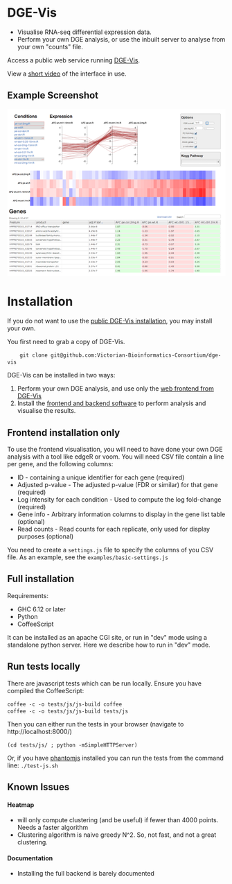 # DGE-Vis

* Visualise RNA-seq differential expression data.
* Perform your own DGE analysis, or use the inbuilt server to analyse from your own "counts" file.

Access a public web service running [DGE-Vis](http://www.vicbioinformatics.com/software.dge-vis.shtml).

View a [short video](https://www.youtube.com/watch?v=ucucQ_LtZ1g) of the interface in use.

## Example Screenshot

![DGE-Vis screenshot](screenshot-2.png)

# Installation

If you do not want to use the [public DGE-Vis installation](http://www.vicbioinformatics.com/software.dge-vis.shtml), you may install your own.

You first need to grab a copy of DGE-Vis.

        git clone git@github.com:Victorian-Bioinformatics-Consortium/dge-vis

DGE-Vis can be installed in two ways:

  1. Perform your own DGE analysis, and use only the [web frontend from DGE-Vis](#frontend)
  2. Install the [frontend and backend software](#backend) to perform analysis and visualise the results.

## <a id='frontend'></a>Frontend installation only

To use the frontend visualisation, you will need to have done your own DGE analysis with a tool like edgeR or voom.  You will need CSV file contain a line per gene, and the following columns:

  * ID - containing a unique identifier for each gene (required)
  * Adjusted p-value - The adjusted p-value (FDR or similar) for that gene (required)
  * Log intensity for each condition - Used to compute the log fold-change (required)
  * Gene info - Arbitrary information columns to display in the gene list table (optional)
  * Read counts - Read counts for each replicate, only used for display purposes (optional)

You need to create a `settings.js` file to specify the columns of you CSV file.  As an example, see the `examples/basic-settings.js`

## <a id='backend'></a>Full installation

Requirements:

  * GHC 6.12 or later
  * Python
  * CoffeeScript

It can be installed as an apache CGI site, or run in "dev" mode using a standalone python server.  Here we describe how to run in "dev" mode.

## Run tests locally

There are javascript tests which can be run locally.  Ensure you have compiled the CoffeeScript:

    coffee -c -o tests/js/js-build coffee
    coffee -c -o tests/js/js-build tests/js

Then you can either run the tests in your browser (navigate to http://localhost:8000/)

    (cd tests/js/ ; python -mSimpleHTTPServer)

Or, if you have <a href='http://phantomjs.org/'>phantomjs</a> installed you can run the tests from the command line: `./test-js.sh`


## Known Issues

#### Heatmap 

  * will only compute clustering (and be useful) if fewer than 4000 points.  Needs a faster algorithm
  * Clustering algorithm is naive greedy N^2.  So, not fast, and not a great clustering. 

#### Documentation

  * Installing the full backend is barely documented

